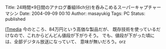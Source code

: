Title: 24時間×9日間のアナログ番組(6ch分)を呑みこめるスーパーキャプチャーマシン
Date: 2004-09-09 00:10
Author: masayukig
Tags: PC
Status: published

[ITmedia](http://www.itmedia.co.jp/pcupdate/articles/0409/02/news076.html)
今のところ、84万円という高価な製品だが、
既存技術を使っているだけなので、これからどんどん値段が下がりそう。
でも、値段が下がった頃には、全部デジタル放送になっていて、
意味が無いだろう。orz
